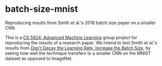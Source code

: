 # batch-size-mnist
Reproducing results from Smith et al.'s 2018 batch size paper on a smaller CNN

This is a [CS 5824: Advanced Machine Learning][2] group project for reproducing
the results of a research paper. We intend to test Smith et al.'s results
from [Don't Decay the Learning Rate, Increase the Batch Size][1], by seeing
how well the technique transfers to a smaller CNN on the MNIST dataset as
opposed to ImageNet.


[1]: https://arxiv.org/abs/1711.00489
[2]: http://courses.cs.vt.edu/cs5824/Fall19/project.html
